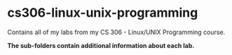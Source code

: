 # cs306-linux-unix-programming
Contains all of my labs from my CS 306 - Linux/UNIX Programming course.

**The sub-folders contain additional information about each lab.**
